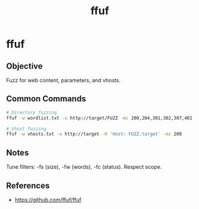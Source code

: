 ﻿---
title: "ffuf"
type: tool-note
tool: ffuf
tags: [tool, pentesting, web]
cssclass: cs-note
---

# ffuf

## Objective
Fuzz for web content, parameters, and vhosts.

## Common Commands
```bash
# Directory fuzzing
ffuf -w wordlist.txt -u http://target/FUZZ -mc 200,204,301,302,307,401,403

# Vhost fuzzing
ffuf -w vhosts.txt -u http://target -H 'Host: FUZZ.target' -mc 200
```

## Notes
Tune filters: -fs (size), -fw (words), -fc (status). Respect scope.

## References
- https://github.com/ffuf/ffuf



